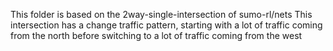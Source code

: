 This folder is based on the 2way-single-intersection of sumo-rl/nets
This intersection has a change traffic pattern, starting with a lot of traffic coming from the north before switching to a lot of traffic coming from the west